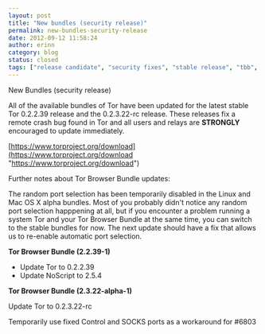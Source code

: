 ```yaml
---
layout: post
title: "New bundles (security release)"
permalink: new-bundles-security-release
date: 2012-09-12 11:58:24
author: erinn
category: blog
status: closed
tags: ["release candidate", "security fixes", "stable release", "tbb", "tor", "tor browser bundle"]
---
```


New Bundles (security release)

All of the available bundles of Tor have been updated for the latest stable Tor 0.2.2.39 release and the 0.2.3.22-rc release. These releases fix a remote crash bug found in Tor and all users and relays are **STRONGLY** encouraged to update immediately.

[https://www.torproject.org/download](https://www.torproject.org/download "https://www.torproject.org/download")

Further notes about Tor Browser Bundle updates:

The random port selection has been temporarily disabled in the Linux and Mac OS X alpha bundles. Most of you probably didn't notice any random port selection happpening at all, but if you encounter a problem running a system Tor and your Tor Browser Bundle at the same time, you can switch to the stable bundles for now. The next update should have a fix that allows us to re-enable automatic port selection.

**Tor Browser Bundle (2.2.39-1)**

-   Update Tor to 0.2.2.39
-   Update NoScript to 2.5.4

**Tor Browser Bundle (2.3.22-alpha-1)**

Update Tor to 0.2.3.22-rc

Temporarily use fixed Control and SOCKS ports as a workaround for \#6803

